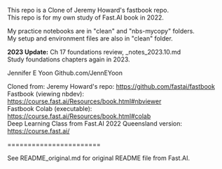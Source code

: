 This repo is a Clone of Jeremy Howard's fastbook repo.  
This repo is for my own study of Fast.AI book in 2022.

My practice notebooks are in "clean" and "nbs-mycopy" folders.  
My setup and environment files are also in "clean" folder.  

**2023 Update:**  Ch 17 foundations review, _notes_2023.10.md  
Study foundations chapters again in 2023.  

Jennifer E Yoon
Github.com/JennEYoon

Cloned from:  Jeremy Howard's repo:  https://github.com/fastai/fastbook  
Fastbook (viewing nbdev):  https://course.fast.ai/Resources/book.html#nbviewer  
Fastbook Colab (executable):  https://course.fast.ai/Resources/book.html#colab  
Deep Learning Class from Fast.AI 2022 Queensland version:  https://course.fast.ai/  

=======================  

See README_original.md  for original README file from Fast.AI.  
